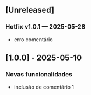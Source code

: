 ## [Unreleased]

### Hotfix v1.0.1 — 2025-05-28
- erro comentário

## [1.0.0] - 2025-05-10
### Novas funcionalidades
- inclusão de comentário 1
